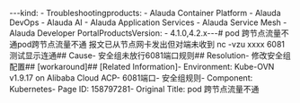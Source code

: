 ---kind:   - Troubleshootingproducts:    - Alauda Container Platform   - Alauda DevOps   - Alauda AI   - Alauda Application Services   - Alauda Service Mesh   - Alauda Developer PortalProductsVersion:   - 4.1.0,4.2.x---<!-- A type of document that involves encountering a fault, diag...it, performing root cause analysis, and providing solutions. --># pod 跨节点流量不通pod跨节点流量不通 报文已从节点网卡发出但对端未收到 nc -vzu xxxx 6081测试显示连通## Cause- 安全组未放行6081端口规则## Resolution- 修改安全组配置## [workaround]## [Related Information]- Environment: Kube-OVN v1.9.17 on Alibaba Cloud ACP- 6081端口- 安全组规则- Component: Kubernetes- Page ID: 158797281- Original Title: pod 跨节点流量不通